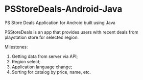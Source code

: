 # PSStoreDeals-Android-Java
PS Store Deals Application for Android built using Java

PSStoreDeals is an app that provides users with recent deals from playstation store for selected region.

Milestones:
1. Getting data from server via API;
2. Region select;
3. Application language change;
4. Sorting for catalog by price, name, etc.
